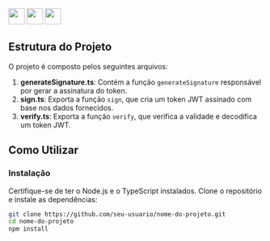 <div>
  <image height="32em" src="https://img.shields.io/badge/Node.js-43853D?style=for-the-badge&logo=node.js&logoColor=white" />
  <image height="32em" src="http://jwt.io/img/logo-asset.svg" />
  <image height="32em" src="https://img.shields.io/badge/TypeScript-007ACC?style=for-the-badge&logo=typescript&logoColor=white" />
</div>

## Estrutura do Projeto

O projeto é composto pelos seguintes arquivos:

1. **generateSignature.ts**: Contém a função `generateSignature` responsável por gerar a assinatura do token.
2. **sign.ts**: Exporta a função `sign`, que cria um token JWT assinado com base nos dados fornecidos.
3. **verify.ts**: Exporta a função `verify`, que verifica a validade e decodifica um token JWT.

## Como Utilizar

### Instalação

Certifique-se de ter o Node.js e o TypeScript instalados. Clone o repositório e instale as dependências:

```bash
git clone https://github.com/seu-usuario/nome-do-projeto.git
cd nome-do-projeto
npm install
```
